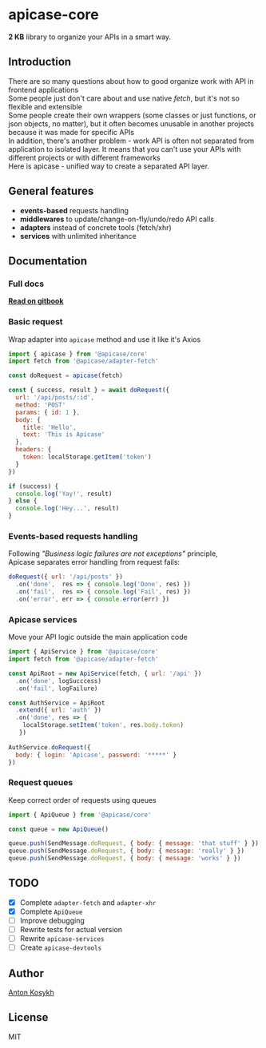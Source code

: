 # apicase-core

**2 KB** library to organize your APIs in a smart way.

## Introduction

There are so many questions about how to good organize work with API in frontend applications  
Some people just don't care about and use native _fetch_, but it's not so flexible and extensible  
Some people create their own wrappers (some classes or just functions, or json objects, no matter), but it often becomes unusable in another projects because it was made for specific APIs  
In addition, there's another problem - work API is often not separated from application to isolated layer. It means that you can't use your APIs with different projects or with different frameworks  
Here is apicase - unified way to create a separated API layer.

## General features

* **events-based** requests handling
* **middlewares** to update/change-on-fly/undo/redo API calls
* **adapters** instead of concrete tools (fetch/xhr)
* **services** with unlimited inheritance

## Documentation

### Full docs
[**Read on gitbook**](https://kelin2025.gitbooks.io/apicase/content/)

### Basic request
Wrap adapter into `apicase` method and use it like it's Axios
```javascript
import { apicase } from '@apicase/core'
import fetch from '@apicase/adapter-fetch'

const doRequest = apicase(fetch)

const { success, result } = await doRequest({
  url: '/api/posts/:id',
  method: 'POST'
  params: { id: 1 },
  body: {
    title: 'Hello',
    text: 'This is Apicase'
  },
  headers: {
    token: localStorage.getItem('token')
  }
})

if (success) {
  console.log('Yay!', result)
} else {
  console.log('Hey...', result)
}
```

### Events-based requests handling
Following _"Business logic failures are not exceptions"_ principle,  
Apicase separates error handling from request fails:
```javascript
doRequest({ url: '/api/posts' })
  .on('done',  res => { console.log('Done', res) })
  .on('fail',  res => { console.log('Fail', res) })
  .on('error', err => { console.error(err) })
```

### Apicase services
Move your API logic outside the main application code
```javascript
import { ApiService } from '@apicase/core'
import fetch from '@apicase/adapter-fetch'

const ApiRoot = new ApiService(fetch, { url: '/api' })
  .on('done', logSucccess)
  .on('fail', logFailure)

const AuthService = ApiRoot
  .extend({ url: 'auth' })
  .on('done', res => { 
    localStorage.setItem('token', res.body.token) 
   })
   
AuthService.doRequest({
  body: { login: 'Apicase', password: '*****' }
})
```

### Request queues
Keep correct order of requests using queues
```javascript
import { ApiQueue } from '@apicase/core'

const queue = new ApiQueue()

queue.push(SendMessage.doRequest, { body: { message: 'that stuff' } })
queue.push(SendMessage.doRequest, { body: { message: 'really' } })
queue.push(SendMessage.doRequest, { body: { message: 'works' } })
```

## TODO

* [x] Complete `adapter-fetch` and `adapter-xhr`
* [x] Complete `ApiQueue`
* [ ] Improve debugging
* [ ] Rewrite tests for actual version
* [ ] Rewrite `apicase-services`
* [ ] Create `apicase-devtools`

## Author

[Anton Kosykh](https://github.com/Kelin2025)

## License

MIT
